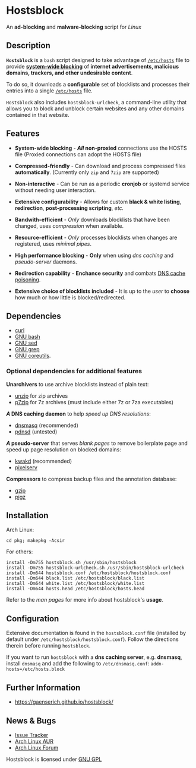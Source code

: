 Hostsblock
==========
An **ad-blocking** and **malware-blocking** script for *Linux*

Description
-----------
**`Hostsblock`** is a `bash` script designed to take advantage of
[`/etc/hosts`][h] file to provide [**system-wide blocking**][0] of **internet
advertisements, malicious domains, trackers, and other undesirable content**.

To do so, it downloads a **configurable** set of blocklists and processes their
entries into a single [`/etc/hosts`][h] file.

`Hostsblock` also includes `hostsblock-urlcheck`, a command-line utility that
allows you to block and unblock certain websites and any other domains
contained in that website.

[h]: https://en.wikipedia.org/wiki/Hosts_file
[0]: http://winhelp2002.mvps.org/hosts.htm

Features
--------

* **System-wide blocking** - **_All_ non-proxied** connections use the HOSTS
  file (Proxied connections can adopt the HOSTS file)

* **Compressed-friendly** - Can download and process compressed files
  **automatically**.  (Currently only `zip` and `7zip` are supported)

* **Non-interactive** - Can be run as a periodic **cronjob** or systemd service
  without needing user interaction.

* **Extensive configurability** - Allows for custom **black & white listing**,
  **redirection**, **post-processing scripting**, *etc.*

* **Bandwith-efficient** - *Only* downloads blocklists that have been changed,
  uses *compression* when available.

* **Resource-efficient** - *Only* processes blocklists when changes are
  registered, uses *minimal pipes*.

* **High performance blocking** - **Only** when using *dns caching* and
  *pseudo-server* daemons.

* **Redirection capability** - **Enchance security** and combats [DNS cache
  poisoning](https://en.wikipedia.org/wiki/DNS_cache_poisoning).

* **Extensive choice of blocklists included** - It is up to the *user* to
  **choose** how much or how little is blocked/redirected.

Dependencies
------------

- [curl](http://curl.haxx.se/)
- [GNU bash](http://www.gnu.org/software/bash/bash.html)
- [GNU sed](http://www.gnu.org/software/sed)
- [GNU grep](http://www.gnu.org/software/grep/grep.html)
- [GNU coreutils](http://www.gnu.org/software/coreutils).

### Optional dependencies for **additional features**

**Unarchivers** to use archive blocklists instead of plain text:
* [unzip](http://www.info-zip.org/UnZip.html) for zip archives
* [p7zip](http://p7zip.sourceforge.net/) for 7z archives (must include either 7z or 7za executables)

**_A_ DNS caching daemon** to help *speed up DNS resolutions*:
* [dnsmasq](http://www.thekelleys.org.uk/dnsmasq/doc.html) (recommended)
* [pdnsd](http://members.home.nl/p.a.rombouts/pdnsd/) (untested)

**_A_ pseudo-server** that serves *blank pages* to remove boilerplate page and
speed up page resolution on blocked domains:
* [kwakd](https://github.com/fetchinson/kwakd/) (recommended)
* [pixelserv](http://proxytunnel.sourceforge.net/pixelserv.php)

**Compressors** to compress backup files and the annotation database:
* [gzip](http://www.gnu.org/software/gzip/)
* [pigz](http://www.zlib.net/pigz/)

Installation
------------
Arch Linux:

    cd pkg; makepkg -Acsir

For others:

    install -Dm755 hostsblock.sh /usr/sbin/hostsblock
    install -Dm755 hostsblock-urlcheck.sh /usr/sbin/hostsblock-urlcheck
    install -Dm644 hostsblock.conf /etc/hostsblock/hostsblock.conf
    install -Dm644 black.list /etc/hostsblock/black.list
    install -Dm644 white.list /etc/hostsblock/white.list
    install -Dm644 hosts.head /etc/hostsblock/hosts.head

Refer to the *man pages* for more info about hostsblock's **usage**.

Configuration
------------

Extensive documentation is found in the `hostsblock.conf` file (installed by default under `/etc/hostsblock/hostsblock.conf`). Follow the directions therein before running `hostsblock`.

If you want to run `hostsblock` with a **dns caching server**, e.g. **dnsmasq**, install `dnsmasq` and add the following to `/etc/dnsmasq.conf`: `addn-hosts=/etc/hosts.block`

Further Information
-------------------
* https://gaenserich.github.io/hostsblock/

News & Bugs
-----------
* [Issue Tracker](https://github.com/gaenserich/hostsblock/issues)
* [Arch Linux AUR](https://aur.archlinux.org/packages/hostsblock/)
* [Arch Linux Forum](https://bbs.archlinux.org/viewtopic.php?id=139784)

Hostsblock is licensed under [GNU GPL](http://www.gnu.org/licenses/gpl-3.0.txt)
